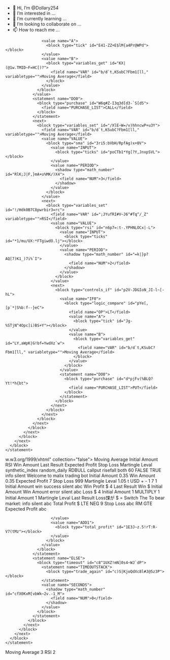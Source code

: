 - 👋 Hi, I’m @Dollary254
- 👀 I’m interested in ...
- 🌱 I’m currently learning ...
- 💞️ I’m looking to collaborate on ...
- 📫 How to reach me ...

<!---
Dollary254/Dollary254 is a ✨ special ✨ repository because its `README.md` (this file) appears on your GitHub profile.
You can click the Preview link to take a look at your changes.
--->
                    <value name="A">
                      <block type="tick" id="E41-ZZ+E$lM{a4Pr@WPd"></block>
                    </value>
                    <value name="B">
                      <block type="variables_get" id="KX|(@1w.TMID~F=HC[)?">
                        <field name="VAR" id="b/d`t,KSubC?Fbm1[ll," variabletype="">Moving Average</field>
                      </block>
                    </value>
                  </block>
                </value>
                <statement name="DO0">
                  <block type="purchase" id="W6q#Z-I3q3d[d3-`S[dS">
                    <field name="PURCHASE_LIST">CALL</field>
                  </block>
                </statement>
                <next>
                  <block type="variables_set" id="/XlE~W=/v)hhncwP+u3Y">
                    <field name="VAR" id="b/d`t,KSubC?Fbm1[ll," variabletype="">Moving Average</field>
                    <value name="VALUE">
                      <block type="sma" id="3ri5:bVbH/RpfAg)x+0V">
                        <value name="INPUT">
                          <block type="ticks" id="poCTb1*Yg[?Y,JnxpSVL"></block>
                        </value>
                        <value name="PERIOD">
                          <shadow type="math_number" id="RlK;J|F,}mA+u%MK/)X4">
                            <field name="NUM">3</field>
                          </shadow>
                        </value>
                      </block>
                    </value>
                    <next>
                      <block type="variables_set" id="!/Hdk0B7C8pwrbir3=rc">
                        <field name="VAR" id=";JYufRI#V~J6^#Tq^/_Z" variabletype="">RSI</field>
                        <value name="VALUE">
                          <block type="rsi" id="n6p7=:t-.YPHNLOCx|-L">
                            <value name="INPUT">
                              <block type="ticks" id="*1/mu/UX:*FTgiwdO.lj"></block>
                            </value>
                            <value name="PERIOD">
                              <shadow type="math_number" id="=k|}p?AQ[7)K1_)7i%`I">
                                <field name="NUM">2</field>
                              </shadow>
                            </value>
                          </block>
                        </value>
                        <next>
                          <block type="controls_if" id="p2V-JDGIoN_JI-l~[-hL">
                            <value name="IF0">
                              <block type="logic_compare" id="pYe[,[p`*|S%b:f--}eC">
                                <field name="OP">LT</field>
                                <value name="A">
                                  <block type="tick" id="Jg-%STjN^4Opc]i)BS+Y"></block>
                                </value>
                                <value name="B">
                                  <block type="variables_get" id="LY,aWpK|G!bf=YwdXz`w">
                                    <field name="VAR" id="b/d`t,KSubC?Fbm1[ll," variabletype="">Moving Average</field>
                                  </block>
                                </value>
                              </block>
                            </value>
                            <statement name="DO0">
                              <block type="purchase" id="d*pjFv(%BLQ?Yt!*h{bt">
                                <field name="PURCHASE_LIST">PUT</field>
                              </block>
                            </statement>
                          </block>
                        </next>
                      </block>
                    </next>
                  </block>
                </next>
              </block>
            </next>
          </block>
        </next>
      </block>
    </statement>
  </block>
</xml>w.w3.org/1999/xhtml" collection="false">
  <variables>
    <variable type="" id="b/d`t,KSubC?Fbm1[ll,">Moving Average</variable>
    <variable type="" id="w`|pue1nO|yjPU%Hm=$-">Initial Amount</variable>
    <variable type="" id=";JYufRI#V~J6^#Tq^/_Z">RSI</variable>
    <variable type="" id=".t=yDUK{SV[}j?/|23BZ">Win Amount</variable>
    <variable type="" id="5I4CysFDE/UAG0b|BT}X">Last Result</variable>
    <variable type="" id="JV7XTk._c=/OopSFlf.Q">Expected Profit</variable>
    <variable type="" id="?mf4)JU7j6SmylH_Ee9x">Stop Loss</variable>
    <variable type="" id="aaTqJ:Hk+[.Ro,giN){G">Martingle Leval</variable>
  </variables>
  <block type="trade" id="xgH69|xFn9=70w.*3Vo@" x="0" y="0">
    <field name="MARKET_LIST">synthetic_index</field>
    <field name="SUBMARKET_LIST">random_daily</field>
    <field name="SYMBOL_LIST">RDBULL</field>
    <field name="TRADETYPECAT_LIST">callput</field>
    <field name="TRADETYPE_LIST">risefall</field>
    <field name="TYPE_LIST">both</field>
    <field name="CANDLEINTERVAL_LIST">60</field>
    <field name="TIME_MACHINE_ENABLED">FALSE</field>
    <field name="RESTARTONERROR">TRUE</field>
    <statement name="INITIALIZATION">
      <block type="notify" id="[KaobgeIhRtKDockRKp4" collapsed="true">
        <field name="NOTIFICATION_TYPE">info</field>
        <field name="NOTIFICATION_SOUND">silent</field>
        <value name="MESSAGE">
          <shadow type="text" id="]RyIyAW-a%OKCD,(^`%E">
            <field name="TEXT">Welcome to malix trading bot </field>
          </shadow>
        </value>
        <next>
          <block type="variables_set" id="OGzFm0-p{+[V+H!~lW]O">
            <field name="VAR" id="w`|pue1nO|yjPU%Hm=$-" variabletype="">Initial Amount</field>
            <value name="VALUE">
              <block type="math_number" id="4,^bcew[C1=(Z9]7f~Q}">
                <field name="NUM">0.35</field>
              </block>
            </value>
            <next>
              <block type="variables_set" id="j4Kk47sQ)7^eyp`GjG}B">
                <field name="VAR" id=".t=yDUK{SV[}j?/|23BZ" variabletype="">Win Amount</field>
                <value name="VALUE">
                  <block type="math_number" id="PF!oC*y1fPxPJa~JQ;Ww">
                    <field name="NUM">0.35</field>
                  </block>
                </value>
                <next>
                  <block type="variables_set" id="2UImm@xDY?T4?F4~MPV9">
                    <field name="VAR" id="JV7XTk._c=/OopSFlf.Q" variabletype="">Expected Profit</field>
                    <value name="VALUE">
                      <block type="math_number" id="5Y%aV#pY?^@dBk|R*1%:">
                        <field name="NUM">7</field>
                      </block>
                    </value>
                    <next>
                      <block type="variables_set" id="cG}LognTM4]r+7qHie#P">
                        <field name="VAR" id="?mf4)JU7j6SmylH_Ee9x" variabletype="">Stop Loss</field>
                        <value name="VALUE">
                          <block type="math_number" id="#.AM?Bpsd_2F%CJmH@N@">
                            <field name="NUM">999</field>
                          </block>
                        </value>
                        <next>
                          <block type="variables_set" id="mJcOL.M[^!v^[!bo2geQ">
                            <field name="VAR" id="aaTqJ:Hk+[.Ro,giN){G" variabletype="">Martingle Leval</field>
                            <value name="VALUE">
                              <block type="math_number" id="W$u^K,#dXypFw+BcwlyY">
                                <field name="NUM">1.05</field>
                              </block>
                            </value>
                          </block>
                        </next>
                      </block>
                    </next>
                  </block>
                </next>
              </block>
            </next>
          </block>
        </next>
      </block>
    </statement>
    <statement name="SUBMARKET">
      <block type="tradeOptions" id="x=V33~4Lb|(sLv`J[:Eb">
        <field name="DURATIONTYPE_LIST">t</field>
        <field name="CURRENCY_LIST">USD</field>
        <field name="BARRIEROFFSETTYPE_LIST">+</field>
        <field name="SECONDBARRIEROFFSETTYPE_LIST">-</field>
        <value name="DURATION">
          <shadow type="math_number" id="7]$(]n!Yo)IQ37Oji`A!">
            <field name="NUM">1</field>
          </shadow>
          <block type="math_number" id="MkhRPvmOq#29Bs,Qyaj`">
            <field name="NUM">7</field>
          </block>
        </value>
        <value name="AMOUNT">
          <shadow type="math_number" id="ml)25~7^q}3I9}vjf:%K">
            <field name="NUM">1</field>
          </shadow>
          <block type="variables_get" id="VmB3iD:^*WkfjgkD6-bK">
            <field name="VAR" id="w`|pue1nO|yjPU%Hm=$-" variabletype="">Initial Amount</field>
          </block>
        </value>
      </block>
    </statement>
  </block>
  <block type="after_purchase" id="D^Jz1^n=2vtZku1vBN@;" collapsed="true" x="0" y="576">
    <statement name="AFTERPURCHASE_STACK">
      <block type="controls_if" id="tj*MXos}/vj,28fcZ2xH">
        <mutation else="1"></mutation>
        <value name="IF0">
          <block type="contract_check_result" id="/l@[%(@iyQlD+(RLdpX8">
            <field name="CHECK_RESULT">win</field>
          </block>
        </value>
        <statement name="DO0">
          <block type="notify" id="-v$*cu4h[t1x0B2By,ZQ">
            <field name="NOTIFICATION_TYPE">success</field>
            <field name="NOTIFICATION_SOUND">silent</field>
            <value name="MESSAGE">
              <shadow type="text" id="@+ThV5yt57U~Zz3+]1Lh">
                <field name="TEXT">abc</field>
              </shadow>
              <block type="text_join" id="L16U4JZQK+^$#F!.uU_p">
                <mutation items="2"></mutation>
                <value name="ADD0">
                  <block type="text" id="GfZr1tiQ$KiEJ5[rk^sh">
                    <field name="TEXT">Win Profit $ </field>
                  </block>
                </value>
                <value name="ADD1">
                  <block type="read_details" id="WPl420vN]Gp1)0@5~1Bl">
                    <field name="DETAIL_INDEX">4</field>
                  </block>
                </value>
              </block>
            </value>
            <next>
              <block type="variables_set" id=")WF{VX~IM;xHmn!ZZ_xV">
                <field name="VAR" id="5I4CysFDE/UAG0b|BT}X" variabletype="">Last Result</field>
                <value name="VALUE">
                  <block type="text" id="(v}qQ|V7-dq}XFud^7!,">
                    <field name="TEXT">Win $ </field>
                  </block>
                </value>
                <next>
                  <block type="variables_set" id="=k*GwJqRw{!BtN-D_b7L">
                    <field name="VAR" id="w`|pue1nO|yjPU%Hm=$-" variabletype="">Initial Amount</field>
                    <value name="VALUE">
                      <block type="variables_get" id="rvEU5K@ATmKc#hE0kFD-">
                        <field name="VAR" id=".t=yDUK{SV[}j?/|23BZ" variabletype="">Win Amount</field>
                      </block>
                    </value>
                  </block>
                </next>
              </block>
            </next>
          </block>
        </statement>
        <statement name="ELSE">
          <block type="notify" id="0?1l(h:tu?65N4?T!at8">
            <field name="NOTIFICATION_TYPE">error</field>
            <field name="NOTIFICATION_SOUND">silent</field>
            <value name="MESSAGE">
              <shadow type="text" id="@+ThV5yt57U~Zz3+]1Lh">
                <field name="TEXT">abc</field>
              </shadow>
              <block type="text_join" id="_kpkJTwe,L6j__%y%Jg{">
                <mutation items="2"></mutation>
                <value name="ADD0">
                  <block type="text" id="#ri%4.$m_~V=mXt}aNTW">
                    <field name="TEXT">Loss $  </field>
                  </block>
                </value>
                <value name="ADD1">
                  <block type="read_details" id="%}xxfvUP*ji(nD=ny=cc">
                    <field name="DETAIL_INDEX">4</field>
                  </block>
                </value>
              </block>
            </value>
            <next>
              <block type="math_change" id="rNc=YGI^Wb78mZ`*DS?h">
                <field name="VAR" id="w`|pue1nO|yjPU%Hm=$-" variabletype="">Initial Amount</field>
                <value name="DELTA">
                  <shadow type="math_number" id="[5?k/|U,~|^hEBI5ea3s">
                    <field name="NUM">1</field>
                  </shadow>
                  <block type="math_arithmetic" id="pTI-q/QOWz.3b/w,N?WH">
                    <field name="OP">MULTIPLY</field>
                    <value name="A">
                      <shadow type="math_number" id=".0eL[-SVQ)x{F;Ya/_H$">
                        <field name="NUM">1</field>
                      </shadow>
                      <block type="variables_get" id="60Rcf[ZFC2dsE@9T,Qe1">
                        <field name="VAR" id="w`|pue1nO|yjPU%Hm=$-" variabletype="">Initial Amount</field>
                      </block>
                    </value>
                    <value name="B">
                      <shadow type="math_number" id="0)/xgO,a|op)Od;zw`*9">
                        <field name="NUM">1</field>
                      </shadow>
                      <block type="variables_get" id="=U:`N5[xvw:K(l%T.:~U">
                        <field name="VAR" id="aaTqJ:Hk+[.Ro,giN){G" variabletype="">Martingle Leval</field>
                      </block>
                    </value>
                  </block>
                </value>
                <next>
                  <block type="variables_set" id="mpx::8@SydD3,@hu,.]e">
                    <field name="VAR" id="5I4CysFDE/UAG0b|BT}X" variabletype="">Last Result</field>
                    <value name="VALUE">
                      <block type="text" id="ON3,R!n5OTtNb$MEV5vy">
                        <field name="TEXT">Loss馃が  $  =  Switch The To bear market: </field>
                      </block>
                    </value>
                  </block>
                </next>
              </block>
            </next>
          </block>
        </statement>
        <next>
          <block type="notify" id="*iPDAP8:!nfU)#i:qqsP">
            <field name="NOTIFICATION_TYPE">info</field>
            <field name="NOTIFICATION_SOUND">silent</field>
            <value name="MESSAGE">
              <shadow type="text" id="@+ThV5yt57U~Zz3+]1Lh">
                <field name="TEXT">abc</field>
              </shadow>
              <block type="text_join" id="_f@RXLuK;?K3^9+232MT">
                <mutation items="2"></mutation>
                <value name="ADD0">
                  <block type="text" id="]Z{[:TkUM/j7;t*~ZH@i">
                    <field name="TEXT">Total Profit $ </field>
                  </block>
                </value>
                <value name="ADD1">
                  <block type="total_profit" id="f,b!Hq!2(c$TS`)+c35`"></block>
                </value>
              </block>
            </value>
            <next>
              <block type="controls_if" id="ir++eu:xmud*C5,UEXpS">
                <mutation elseif="1" else="1"></mutation>
                <value name="IF0">
                  <block type="logic_compare" id="13pkmk)=S?Lf/;b+b7]a">
                    <field name="OP">LTE</field>
                    <value name="A">
                      <block type="total_profit" id="kc/h;0:HyIZ_^vT{kT@W"></block>
                    </value>
                    <value name="B">
                      <block type="math_single" id="DUu@=q1H0Y}[`m:qx?=^">
                        <field name="OP">NEG</field>
                        <value name="NUM">
                          <shadow type="math_number" id="XRi;jG(vh0#vv0J.]FsF">
                            <field name="NUM">9</field>
                          </shadow>
                          <block type="variables_get" id="1@lu)aVRvXU8kiwNsMJ[">
                            <field name="VAR" id="?mf4)JU7j6SmylH_Ee9x" variabletype="">Stop Loss</field>
                          </block>
                        </value>
                      </block>
                    </value>
                  </block>
                </value>
                <statement name="DO0">
                  <block type="text_print" id=";N?+H2`5H@J|7=hY?%7^">
                    <value name="TEXT">
                      <shadow type="text" id="Pu%/sO?~Q+rJoLRVsk$c">
                        <field name="TEXT">abc</field>
                      </shadow>
                      <block type="text_join" id="O?*j7Pc5~o^EvMZWy|5B">
                        <mutation items="2"></mutation>
                        <value name="ADD0">
                          <block type="text" id="rKyA_GuKl1N7-C`sGuvq">
                            <field name="TEXT">RM</field>
                          </block>
                        </value>
                        <value name="ADD1">
                          <block type="total_profit" id="23z0[@e_ikG{D8}U-J97"></block>
                        </value>
                      </block>
                    </value>
                  </block>
                </statement>
                <value name="IF1">
                  <block type="logic_compare" id="+jb*Y4P2M6kOq+GJ#R}%">
                    <field name="OP">GTE</field>
                    <value name="A">
                      <block type="total_profit" id="t$LkLdRK|cf[{RNcUt)m"></block>
                    </value>
                    <value name="B">
                      <block type="variables_get" id="ZF$zXej8%0#QzquEm.Nr">
                        <field name="VAR" id="JV7XTk._c=/OopSFlf.Q" variabletype="">Expected Profit</field>
                      </block>
                    </value>
                  </block>
                </value>
                <statement name="DO1">
                  <block type="text_print" id="gDzuxu0~KpogdVfus4/;">
                    <value name="TEXT">
                      <shadow type="text" id="Pu%/sO?~Q+rJoLRVsk$c">
                        <field name="TEXT">abc</field>
                      </shadow>
                      <block type="text_join" id="7$O:)eB8$6P-zAY{oRxm" collapsed="true">
                        <mutation items="2"></mutation>
                        <value name="ADD0">
                          
                        </value>
                        <value name="ADD1">
                          <block type="total_profit" id="1E3J~z.5!rT:R-V7(tMz"></block>
                        </value>
                      </block>
                    </value>
                  </block>
                </statement>
                <statement name="ELSE">
                  <block type="timeout" id="c8^1UXZ!mN]0s4~WJ`dP">
                    <statement name="TIMEOUTSTACK">
                      <block type="trade_again" id="c)S|KjoQdXc8l#J@5z3P"></block>
                    </statement>
                    <value name="SECONDS">
                      <shadow type="math_number" id="cfX0KxM[vbWk~2v.-1_M">
                        <field name="NUM">0</field>
                      </shadow>
                    </value>
                  </block>
                </statement>
              </block>
            </next>
          </block>
        </next>
      </block>
    </statement>
  </block>
  <block type="during_purchase" id="(4;NieXd}j|Bn!c-YiC|" collapsed="true" x="0" y="629">
    <statement name="DURING_PURCHASE_STACK">
      <block type="controls_if" id="8?eYKAW%VczmRXQ-ou3r">
        <value name="IF0">
          <block type="check_sell" id="M=:_KpEeRAJY_}XTU^8~"></block>
        </value>
      </block>
    </statement>
  </block>
  <block type="before_purchase" id="i-CIx.(Onm4?ihxzA}Y]" collapsed="true" x="0" y="682">
    <statement name="BEFOREPURCHASE_STACK">
      <block type="variables_set" id="3f;#[cdUApT$vd*)^!:L">
        <field name="VAR" id="b/d`t,KSubC?Fbm1[ll," variabletype="">Moving Average</field>
        <value name="VALUE">
          <block type="sma" id="TE0=(AKTOl%IB#n8F.IB">
            <value name="INPUT">
              <block type="ticks" id=")D=HZ.U8}6_n})2YcJqP"></block>
            </value>
            <value name="PERIOD">
              <shadow type="math_number" id="gTF.nTHOJYm_9]U]q``t">
                <field name="NUM">3</field>
              </shadow>
            </value>
          </block>
        </value>
        <next>
          <block type="variables_set" id="%;bTs-^#E3^Vnpi`}DD}">
            <field name="VAR" id=";JYufRI#V~J6^#Tq^/_Z" variabletype="">RSI</field>
            <value name="VALUE">
              <block type="rsi" id="=d1L*I]T*a*^dQ?IR1m@">
                <value name="INPUT">
                  <block type="ticks" id="w.B{IUZ{X6;NBWHAs{-,"></block>
                </value>
                <value name="PERIOD">
                  <shadow type="math_number" id="1oq?T*O9M%@sz?6p#cmn">
                    <field name="NUM">2</field>
                  </shadow>
                </value>
              </block>
            </value>
            <next>
              <block type="controls_if" id="2dT{iHdgME4oGlued;[Y">
                <value name="IF0">
                  <blo

